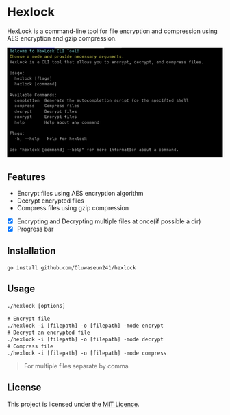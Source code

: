 # Hexlock

HexLock is a command-line tool for file encryption and
compression using AES encryption and gzip compression.

![demo img](https://github.com/Oluwaseun241/hexlock/blob/main/images/demo)

## Features

- Encrypt files using AES encryption algorithm
- Decrypt encrypted files
- Compress files using gzip compression

- [x] Encrypting and Decrypting multiple files at once(if possible a dir)
- [x] Progress bar

## Installation

```
go install github.com/Oluwaseun241/hexlock
```

## Usage

`./hexlock [options]`

```
# Encrypt file
./hexlock -i [filepath] -o [filepath] -mode encrypt
# Decrypt an encrypted file
./hexlock -i [filepath] -o [filepath] -mode decrypt
# Compress file
./hexlock -i [filepath] -o [filepath] -mode compress

```

> For multiple files separate by comma

## License

This project is licensed under the [MIT Licence](https://github.com/Oluwaseun241/hexlock/blob/cobra/LICENCE).
